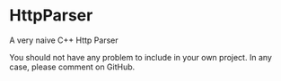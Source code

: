 # HttpParser
A very naive C++ Http Parser

You should not have any problem to include in your own project. In any case, please comment on GitHub.
